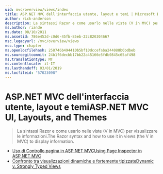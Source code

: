 ```yaml
---
uid: mvc/overview/views/index
title: ASP.NET MVC dell'interfaccia utente, layout e temi | Microsoft Docs
author: rick-anderson
description: La sintassi Razor e come usarlo nelle viste (V in MVC) per visualizzare le informazioni.
ms.author: riande
ms.date: 08/10/2011
ms.assetid: 786e452d-c0d6-45fb-85eb-22c820304667
msc.legacyurl: /mvc/overview/views
msc.type: chapter
ms.openlocfilehash: 258746b494410b5bf10dccefaba244088b6bdbeb
ms.sourcegitcommit: 24b1f6decbb17bb22a45166e5fdb0845c65af498
ms.translationtype: MT
ms.contentlocale: it-IT
ms.lasthandoff: 03/01/2019
ms.locfileid: "57023098"
---
```

<a name="aspnet-mvc-ui-layouts-and-themes"></a><span data-ttu-id="bb2d7-103">ASP.NET MVC dell'interfaccia utente, layout e temi</span><span class="sxs-lookup"><span data-stu-id="bb2d7-103">ASP.NET MVC UI, Layouts, and Themes</span></span>
====================
> <span data-ttu-id="bb2d7-104">La sintassi Razor e come usarlo nelle viste (V in MVC) per visualizzare le informazioni.</span><span class="sxs-lookup"><span data-stu-id="bb2d7-104">The Razor syntax and how to use it in views (the V in MVC) to display information.</span></span>


- [<span data-ttu-id="bb2d7-105">Uso di Controllo pagina in ASP.NET MVC</span><span class="sxs-lookup"><span data-stu-id="bb2d7-105">Using Page Inspector in ASP.NET MVC</span></span>](using-page-inspector-in-aspnet-mvc.md)
- [<span data-ttu-id="bb2d7-106">Confronto tra visualizzazioni dinamiche e fortemente tipizzate</span><span class="sxs-lookup"><span data-stu-id="bb2d7-106">Dynamic v. Strongly Typed Views</span></span>](dynamic-v-strongly-typed-views.md)

